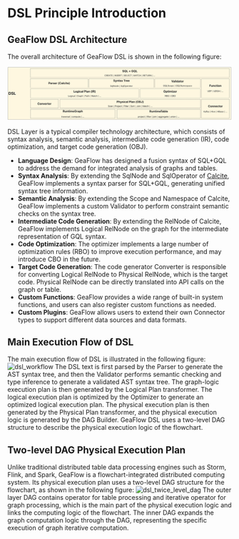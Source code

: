 # DSL Principle Introduction

## GeaFlow DSL Architecture

The overall architecture of GeaFlow DSL is shown in the following figure:

![dsl_arch](../../../static/img/dsl_arch_new.png)

DSL Layer is a typical compiler technology architecture, which consists of syntax analysis, semantic analysis, intermediate code generation (IR), code optimization, and target code generation (OBJ).

* **Language Design**: GeaFlow has designed a fusion syntax of SQL+GQL to address the demand for integrated analysis of graphs and tables.
* **Syntax Analysis**: By extending the SqlNode and SqlOperator of [Calcite](https://calcite.apache.org/), GeaFlow implements a syntax parser for SQL+GQL, generating unified syntax tree information.
* **Semantic Analysis**: By extending the Scope and Namespace of Calcite, GeaFlow implements a custom Validator to perform constraint semantic checks on the syntax tree.
* **Intermediate Code Generation**: By extending the RelNode of Calcite, GeaFlow implements Logical RelNode on the graph for the intermediate representation of GQL syntax.
* **Code Optimization**: The optimizer implements a large number of optimization rules (RBO) to improve execution performance, and may introduce CBO in the future.
* **Target Code Generation**: The code generator Converter is responsible for converting Logical RelNode to Physical RelNode, which is the target code. Physical RelNode can be directly translated into API calls on the graph or table.
* **Custom Functions**: GeaFlow provides a wide range of built-in system functions, and users can also register custom functions as needed.
* **Custom Plugins**: GeaFlow allows users to extend their own Connector types to support different data sources and data formats.

## Main Execution Flow of DSL
The main execution flow of DSL is illustrated in the following figure:
![dsl_workflow](../../../static/img/dsl_workflow.png)
The DSL text is first parsed by the Parser to generate the AST syntax tree, and then the Validator performs semantic checking and type inference to generate a validated AST syntax tree. The graph-logic execution plan is then generated by the Logical Plan transformer. The logical execution plan is optimized by the Optimizer to generate an optimized logical execution plan. The physical execution plan is then generated by the Physical Plan transformer, and the physical execution logic is generated by the DAG Builder. GeaFlow DSL uses a two-level DAG structure to describe the physical execution logic of the flowchart.

## Two-level DAG Physical Execution Plan
Unlike traditional distributed table data processing engines such as Storm, Flink, and Spark, GeaFlow is a flowchart-integrated distributed computing system. Its physical execution plan uses a two-level DAG structure for the flowchart, as shown in the following figure:
![dsl_twice_level_dag](../../../static/img/dsl_twice_level_dag.png)
The outer layer DAG contains operator for table processing and iterative operator for graph processing, which is the main part of the physical execution logic and links the computing logic of the flowchart. The inner DAG expands the graph computation logic through the DAG, representing the specific execution of graph iterative computation.
